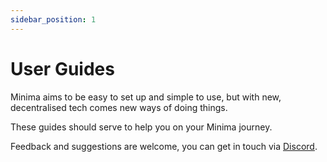 ```yaml
---
sidebar_position: 1
---
```


# User Guides

Minima aims to be easy to set up and simple to use, but with new, decentralised tech comes new ways of doing things. 

These guides should serve to help you on your Minima journey. 

Feedback and suggestions are welcome, you can get in touch via [Discord](https://discord.gg/minima).